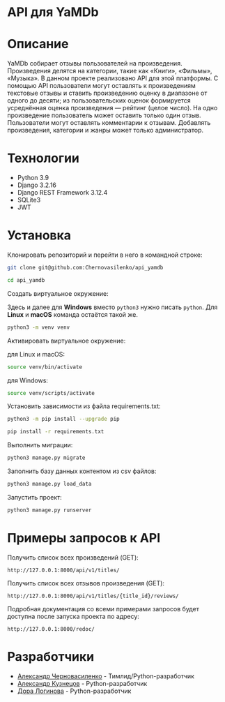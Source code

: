 # API для YaMDb
# Описание
YaMDb собирает отзывы пользователей на произведения. Произведения делятся на категории, такие как «Книги», «Фильмы», «Музыка».
В данном проекте реализовано API для этой платформы. С помощью API пользователи могут оставлять к произведениям текстовые отзывы и ставить произведению оценку в диапазоне от одного до десяти; из пользовательских оценок формируется усреднённая оценка произведения — рейтинг (целое число). На одно произведение пользователь может оставить только один отзыв. Пользователи могут оставлять комментарии к отзывам. Добавлять произведения, категории и жанры может только администратор.
# Технологии
- Python 3.9
- Django 3.2.16
- Django REST Framework 3.12.4
- SQLite3
- JWT
# Установка
Клонировать репозиторий и перейти в него в командной строке:

```bash
git clone git@github.com:Chernovasilenko/api_yamdb
```

```bash
cd api_yamdb
```

Cоздать виртуальное окружение:

Здесь и далее для **Windows** вместо `python3` нужно писать `python`. Для **Linux** и **macOS** команда остаётся такой же.

```bash
python3 -m venv venv
```

Активировать виртуальное окружение:

для Linux и macOS:
```bash
source venv/bin/activate
```

для Windows:
```bash
source venv/scripts/activate
```

Установить зависимости из файла requirements.txt:

```bash
python3 -m pip install --upgrade pip
```

```bash
pip install -r requirements.txt
```
Выполнить миграции:

```bash
python3 manage.py migrate
```

Заполнить базу данных контентом из csv файлов:

```bash
python3 manage.py load_data
```

Запустить проект:

```bash
python3 manage.py runserver
```

# Примеры запросов к API

Получить список всех произведений (GET):

```
http://127.0.0.1:8000/api/v1/titles/
```

Получить список всех отзывов произведения (GET):

```
http://127.0.0.1:8000/api/v1/titles/{title_id}/reviews/
```
Подробная документация со всеми примерами запросов будет доступна после запуска проекта по адресу:

```
http://127.0.0.1:8000/redoc/
```

# Разработчики
- [Александр Черновасиленко](https://github.com/Chernovasilenko) - Тимлид/Python-разработчик
- [Александр Кузнецов](https://github.com/NotJustEspo) - Python-разработчик
- [Дора Логинова](https://github.com/DoraLoginova) - Python-разработчик
